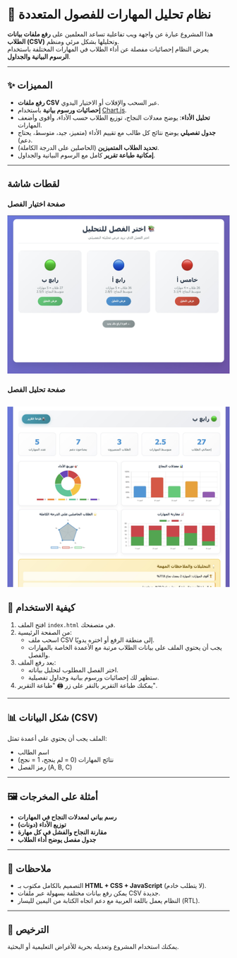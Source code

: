 # 🏫 نظام تحليل المهارات للفصول المتعددة

هذا المشروع عبارة عن واجهة ويب تفاعلية تساعد المعلمين على **رفع ملفات بيانات الطلاب (CSV)** وتحليلها بشكل مرئي ومنظم.  
يعرض النظام إحصائيات مفصلة عن أداء الطلاب في المهارات المختلفة باستخدام **الرسوم البيانية والجداول**.

---

## ✨ المميزات
-  **رفع ملفات CSV** عبر السحب والإفلات أو الاختيار اليدوي.
-  **إحصائيات ورسوم بيانية** باستخدام [Chart.js](https://www.chartjs.org/).
-  **تحليل الأداء**: يوضح معدلات النجاح، توزيع الطلاب حسب الأداء، وأقوى وأضعف المهارات.
-  **جدول تفصيلي** يوضح نتائج كل طالب مع تقييم الأداء (متميز، جيد، متوسط، يحتاج دعم).
-  **تحديد الطلاب المتميزين** (الحاصلين على الدرجة الكاملة).
-  **إمكانية طباعة تقرير** كامل مع الرسوم البيانية والجداول.

---

## لقطات شاشة

### صفحة اختيار الفصل
![اختيار الفصل](screenshots/class-selection.jpg)

### صفحة تحليل الفصل
![تحليل الفصل](screenshots/class-analysis.jpg)
---

## 🚀 كيفية الاستخدام
1. افتح الملف `index.html` في متصفحك.
2. من الصفحة الرئيسية:
   - اسحب ملف CSV إلى منطقة الرفع أو اختره يدويًا.
   - يجب أن يحتوي الملف على بيانات الطلاب مرتبة مع الأعمدة الخاصة بالمهارات والفصل.
3. بعد رفع الملف:
   - اختر الفصل المطلوب لتحليل بياناته.
   - ستظهر لك إحصائيات ورسوم بيانية وجداول تفصيلية.
4. يمكنك طباعة التقرير بالنقر على زر 🖨️ "طباعة التقرير".

---

## 📊 شكل البيانات (CSV)
الملف يجب أن يحتوي على أعمدة تمثل:
- اسم الطالب
- نتائج المهارات (0 = لم ينجح، 1 = نجح)
- رمز الفصل (A, B, C)

---

## 🖼️ أمثلة على المخرجات
- **رسم بياني لمعدلات النجاح في المهارات**
- **توزيع الأداء (دونات)**
- **مقارنة النجاح والفشل في كل مهارة**
- **جدول مفصل يوضح أداء الطلاب**

---

## 📌 ملاحظات
- التصميم بالكامل مكتوب بـ **HTML + CSS + JavaScript** (لا يتطلب خادم).
- يمكن رفع بيانات مختلفة بسهولة عبر ملفات CSV جديدة.
- النظام يعمل باللغة العربية مع دعم اتجاه الكتابة من اليمين لليسار (RTL).

---

## 📄 الترخيص
يمكنك استخدام المشروع وتعديله بحرية للأغراض التعليمية أو البحثية.
